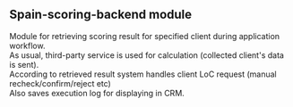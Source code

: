 ## Spain-scoring-backend module

Module for retrieving scoring result for specified client during application workflow.<br/> 
As usual, third-party service is used for calculation (collected client's data is sent).<br/>
According to retrieved result system handles client LoC request (manual recheck/confirm/reject etc)<br/>
Also saves execution log for displaying in CRM.

 

